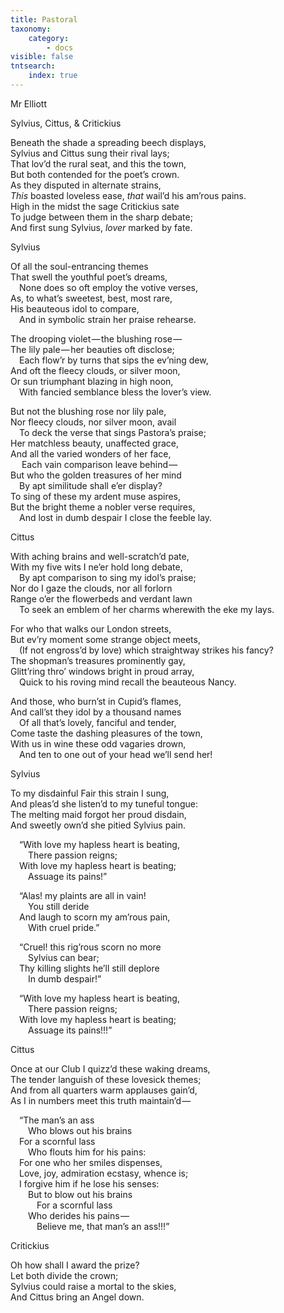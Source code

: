 ```yaml
---
title: Pastoral
taxonomy:
    category:
        - docs
visible: false
tntsearch:
    index: true
---
```


<div class="author">Mr Elliott</div>

<span class="title">Sylvius, Cittus, & Critickius</span>

Beneath the shade a spreading beech displays,  
Sylvius and Cittus sung their rival lays;  
That lov’d the rural seat, and this the town,  
But both contended for the poet’s crown.  
As they disputed in alternate strains,  
*This* boasted loveless ease, *that* wail’d his am’rous pains.  
High in the midst the sage Critickius sate  
To judge between them in the sharp debate;  
And first sung Sylvius, *lover* marked by fate.

<span class="title">Sylvius</span>

Of all the soul-entrancing themes  
That swell the youthful poet’s dreams,  
&emsp;None does so oft employ the votive verses,  
As, to what’s sweetest, best, most rare,  
His beauteous idol to compare,  
&emsp;And in symbolic strain her praise rehearse.

The drooping violet — the blushing rose —   
The lily pale — her beauties oft disclose;  
&emsp;Each flow’r by turns that sips the ev’ning dew,  
And oft the fleecy clouds, or silver moon,  
Or sun triumphant blazing in high noon,  
&emsp;With fancied semblance bless the lover’s view.

But not the blushing rose nor lily pale,  
Nor fleecy clouds, nor silver moon, avail  
&emsp;To deck the verse that sings Pastora’s praise;  
Her matchless beauty, unaffected grace,  
And all the varied wonders of her face,  
&emsp;
Each vain comparison leave behind —   
But who the golden treasures of her mind  
&emsp;By apt similitude shall e’er display?  
To sing of these my ardent muse aspires,  
But the bright theme a nobler verse requires,  
&emsp;And lost in dumb despair I close the feeble lay.

<span class="title">Cittus</span>

With aching brains and well-scratch’d pate,  
With my five wits I ne’er hold long debate,  
&emsp;By apt comparison to sing my idol’s praise;  
Nor do I gaze the clouds, nor all forlorn  
Range o’er the flowerbeds and verdant lawn  
&emsp;To seek an emblem of her charms wherewith the eke my lays.  

For who that walks our London streets,  
But ev’ry moment some strange object meets,  
&emsp;(If not engross’d by love) which straightway strikes his fancy?  
The shopman’s treasures prominently gay,  
Glitt’ring thro’ windows bright in proud array,  
&emsp;Quick to his roving mind recall the beauteous Nancy.  

And those, who burn’st in Cupid’s flames,  
And call’st they idol by a thousand names  
&emsp;Of all that’s lovely, fanciful and tender,  
Come taste the dashing pleasures of the town,  
With us in wine these odd vagaries drown,  
&emsp;And ten to one out of your head we’ll send her!

<span class="title">Sylvius</span>

To my disdainful Fair this strain I sung,  
And pleas’d she listen’d to my tuneful tongue:  
The melting maid forgot her proud disdain,  
And sweetly own’d she pitied Sylvius pain.  

&emsp;“With love my hapless heart is beating,  
&emsp;&emsp;There passion reigns;  
&emsp;With love my hapless heart is beating;  
&emsp;&emsp;Assuage its pains!”

&emsp;“Alas! my plaints are all in vain!  
&emsp;&emsp;You still deride  
&emsp;And laugh to scorn my am’rous pain,  
&emsp;&emsp;With cruel pride.”  

&emsp;“Cruel! this rig’rous scorn no more  
&emsp;&emsp;Sylvius can bear;  
&emsp;Thy killing slights he’ll still deplore  
&emsp;&emsp;In dumb despair!”

&emsp;“With love my hapless heart is beating,  
&emsp;&emsp;There passion reigns;  
&emsp;With love my hapless heart is beating;  
&emsp;&emsp;Assuage its pains!!!”

<span class="title">Cittus</span>

Once at our Club I quizz’d these waking dreams,  
The tender languish of these lovesick themes;  
And from all quarters warm applauses gain’d,  
As I in numbers meet this truth maintain’d — 

&emsp;“The man’s an ass  
&emsp;&emsp;Who blows out his brains  
&emsp;For a scornful lass  
&emsp;&emsp;Who flouts him for his pains:    
&emsp;For one who her smiles dispenses,  
&emsp;Love, joy, admiration ecstasy, whence is;  
&emsp;I forgive him if he lose his senses:  
&emsp;&emsp;But to blow out his brains  
&emsp;&emsp;&emsp;For a scornful lass  
&emsp;&emsp;Who derides his pains —   
&emsp;&emsp;&emsp;Believe me, that man’s an ass!!!”

<span class="title">Critickius</span>

Oh how shall I award the prize?  
Let both divide the crown;  
Sylvius could raise a mortal to the skies,  
And Cittus bring an Angel down.